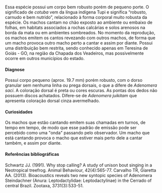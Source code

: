 ﻿Essa espécie possui um corpo bem robusto porém de pequeno porte. O significado de *cotuba* vem da língua indígena Tupi e significa “robusto, carnudo e bem nutrido”, relacionado à forma corporal muito robusta da espécie. Os machos cantam no chão exposto ao ambiente ou embaixo de folhas, em habitats associados a rochas calcárias e solos arenosos na borda da mata ou em ambientes sombreados. No momento da reprodução, os machos emitem os cantos revezando com outros machos, de forma que um macho provoca outro macho perto a cantar e assim por diante. Possui uma distribuição bem restrita, sendo conhecido apenas em Teresina de Goiás - GO, na região da Chapada dos Veadeiros, mas possivelmente ocorre em outros municípios do estado. 


#### Diagnose
Possui corpo pequeno (aprox. 19.7 mm) porém robusto, com o dorso granular sem nenhuma linha ou prega dorsais, o que a difere de *Adenomera saci*. A coloração dorsal é preta ou cores escuras. As pontas dos dedos não possuem discos achatados. Difere-se de *Adenomera juikitam* que apresenta coloração dorsal cinza avermelhado.




#### Curiosidades
Os machos que estão cantando emitem suas chamadas em turnos, de tempo em tempo, de modo que esse padrão de emissão pode ser percebido como uma "onda" passando pelo observador. Um macho que está cantando provoca o macho que estiver mais perto dele a cantar também, e assim por diante. 


#### Referências bibliográficas
Schwartz JJ. (1991). Why stop calling? A study of unison bout singing in a Neotropical treefrog. Animal Behaviour, 42(4):565-77.
Carvalho TR, Giaretta AA. (2013). Bioacoustics reveals two new syntopic species of Adenomera Steindachner (Anura: Leptodactylidae: Leptodactylinae) in the Cerrado of central Brazil. Zootaxa, 3731(3):533-51.